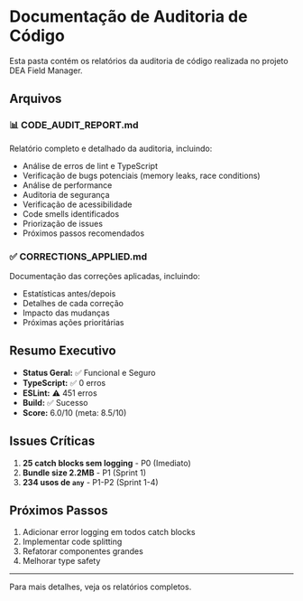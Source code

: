 # Documentação de Auditoria de Código

Esta pasta contém os relatórios da auditoria de código realizada no projeto DEA Field Manager.

## Arquivos

### 📊 CODE_AUDIT_REPORT.md
Relatório completo e detalhado da auditoria, incluindo:
- Análise de erros de lint e TypeScript
- Verificação de bugs potenciais (memory leaks, race conditions)
- Análise de performance
- Auditoria de segurança
- Verificação de acessibilidade
- Code smells identificados
- Priorização de issues
- Próximos passos recomendados

### ✅ CORRECTIONS_APPLIED.md
Documentação das correções aplicadas, incluindo:
- Estatísticas antes/depois
- Detalhes de cada correção
- Impacto das mudanças
- Próximas ações prioritárias

## Resumo Executivo

- **Status Geral:** ✅ Funcional e Seguro
- **TypeScript:** ✅ 0 erros
- **ESLint:** ⚠️ 451 erros
- **Build:** ✅ Sucesso
- **Score:** 6.0/10 (meta: 8.5/10)

## Issues Críticas

1. **25 catch blocks sem logging** - P0 (Imediato)
2. **Bundle size 2.2MB** - P1 (Sprint 1)
3. **234 usos de `any`** - P1-P2 (Sprint 1-4)

## Próximos Passos

1. Adicionar error logging em todos catch blocks
2. Implementar code splitting
3. Refatorar componentes grandes
4. Melhorar type safety

---

Para mais detalhes, veja os relatórios completos.
